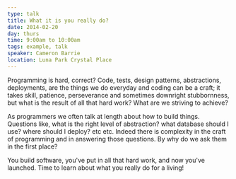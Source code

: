 ```yaml
---
type: talk
title: What it is you really do?
date: 2014-02-20
day: thurs
time: 9:00am to 10:00am
tags: example, talk
speaker: Cameron Barrie
location: Luna Park Crystal Place
---
```


Programming is hard, correct? Code, tests, design patterns, abstractions, deployments, are the things we do everyday and coding can be a craft; it takes skill, patience, perseverance and sometimes downright stubbornness, but what is the result of all that hard work? What are we striving to achieve?

As programmers we often talk at length about how to build things. Questions like, what is the right level of abstraction? what database should I use? where should I deploy? etc etc. Indeed there is complexity in the craft of programming and in answering those questions. By why do we ask them in the first place?

You build software, you've put in all that hard work, and now you've launched.
Time to learn about what you really do for a living!